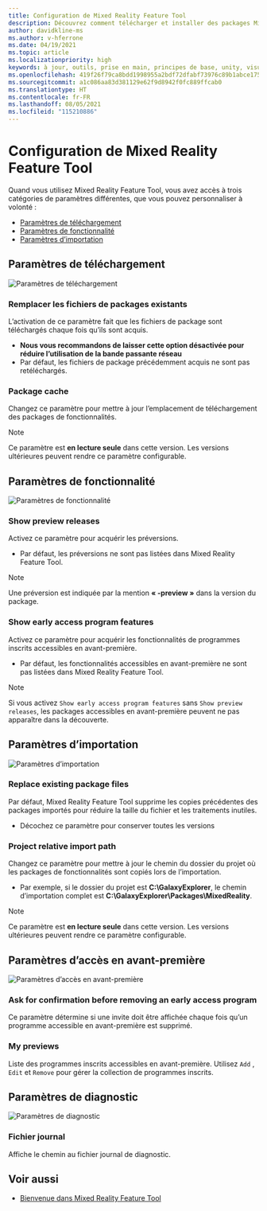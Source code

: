 ```yaml
---
title: Configuration de Mixed Reality Feature Tool
description: Découvrez comment télécharger et installer des packages Mixed Reality Unity à partir de Mixed Reality Feature Tool pour le développement HoloLens et VR.
author: davidkline-ms
ms.author: v-hferrone
ms.date: 04/19/2021
ms.topic: article
ms.localizationpriority: high
keywords: à jour, outils, prise en main, principes de base, unity, visual studio, toolkit, casque de réalité mixte, casque windows mixed reality, casque de réalité virtuelle, installation, Windows, HoloLens, émulateur, unreal, openxr
ms.openlocfilehash: 419f26f79ca8bdd1998955a2bdf72dfabf73976c89b1abce175ef2cf60c9597b
ms.sourcegitcommit: a1c086aa83d381129e62f9d8942f0fc889ffcab0
ms.translationtype: HT
ms.contentlocale: fr-FR
ms.lasthandoff: 08/05/2021
ms.locfileid: "115210886"
---
```

# <a name="configuring-the-mixed-reality-feature-tool"></a>Configuration de Mixed Reality Feature Tool

Quand vous utilisez Mixed Reality Feature Tool, vous avez accès à trois catégories de paramètres différentes, que vous pouvez personnaliser à volonté :

* [Paramètres de téléchargement](#download-settings)
* [Paramètres de fonctionnalité](#feature-settings)
* [Paramètres d’importation](#import-settings)

## <a name="download-settings"></a>Paramètres de téléchargement

![Paramètres de téléchargement](images/FeatureToolSettings-Download.png)

### <a name="overwrite-existing-package-files"></a>Remplacer les fichiers de packages existants

L’activation de ce paramètre fait que les fichiers de package sont téléchargés chaque fois qu’ils sont acquis. 

* **Nous vous recommandons de laisser cette option désactivée pour réduire l’utilisation de la bande passante réseau**
* Par défaut, les fichiers de package précédemment acquis ne sont pas retéléchargés.

### <a name="package-cache"></a>Package cache

Changez ce paramètre pour mettre à jour l’emplacement de téléchargement des packages de fonctionnalités.

> [!NOTE]
> Ce paramètre est **en lecture seule** dans cette version. Les versions ultérieures peuvent rendre ce paramètre configurable.

## <a name="feature-settings"></a>Paramètres de fonctionnalité

![Paramètres de fonctionnalité](images/FeatureToolSettings-Feature.png)

### <a name="show-preview-releases"></a>Show preview releases

Activez ce paramètre pour acquérir les préversions.
* Par défaut, les préversions ne sont pas listées dans Mixed Reality Feature Tool. 

> [!NOTE]
> Une préversion est indiquée par la mention **« -preview »** dans la version du package.

### <a name="show-early-access-program-features"></a>Show early access program features

Activez ce paramètre pour acquérir les fonctionnalités de programmes inscrits accessibles en avant-première.

* Par défaut, les fonctionnalités accessibles en avant-première ne sont pas listées dans Mixed Reality Feature Tool. 

> [!NOTE]
> Si vous activez `Show early access program features` sans `Show preview releases`, les packages accessibles en avant-première peuvent ne pas apparaître dans la découverte.

## <a name="import-settings"></a>Paramètres d’importation

![Paramètres d’importation](images/FeatureToolSettings-Import.png)

### <a name="replace-existing-package-files"></a>Replace existing package files

Par défaut, Mixed Reality Feature Tool supprime les copies précédentes des packages importés pour réduire la taille du fichier et les traitements inutiles. 

* Décochez ce paramètre pour conserver toutes les versions

### <a name="project-relative-import-path"></a>Project relative import path

Changez ce paramètre pour mettre à jour le chemin du dossier du projet où les packages de fonctionnalités sont copiés lors de l’importation. 

* Par exemple, si le dossier du projet est **C:\GalaxyExplorer**, le chemin d’importation complet est **C:\GalaxyExplorer\Packages\MixedReality**.

> [!NOTE]
> Ce paramètre est **en lecture seule** dans cette version. Les versions ultérieures peuvent rendre ce paramètre configurable.

## <a name="early-access-settings"></a>Paramètres d’accès en avant-première

![Paramètres d’accès en avant-première](images/FeatureToolSettings-EarlyAccess.png)
 
### <a name="ask-for-confirmation-before-removing-an-early-access-program"></a>Ask for confirmation before removing an early access program

Ce paramètre détermine si une invite doit être affichée chaque fois qu’un programme accessible en avant-première est supprimé.

### <a name="my-previews"></a>My previews

Liste des programmes inscrits accessibles en avant-première. Utilisez `Add` , `Edit` et `Remove` pour gérer la collection de programmes inscrits.

## <a name="diagnostic-settings"></a>Paramètres de diagnostic

![Paramètres de diagnostic](images/FeatureToolSettings-Diagnostics.png)

### <a name="log-file"></a>Fichier journal

Affiche le chemin au fichier journal de diagnostic.

## <a name="see-also"></a>Voir aussi

- [Bienvenue dans Mixed Reality Feature Tool](welcome-to-mr-feature-tool.md)